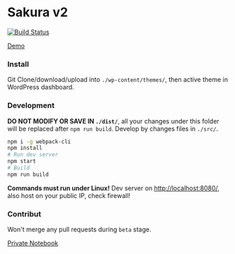 Sakura v2
====

[![Build Status](https://dev.azure.com/moezhx/sakura2/_apis/build/status/mashirozx.sakura2?branchName=master)](https://dev.azure.com/moezhx/sakura2/_build/latest?definitionId=1&branchName=master)

[Demo](https://mashirozx.github.io/sakura2/dist/)

 ### Install
Git Clone/download/upload into `./wp-content/themes/`, then active theme in WordPress dashboard.

### Development
__DO NOT MODIFY OR SAVE IN `./dist/`__, all your changes under this folder will be replaced after `npm run build`. Develop by changes files in `./src/`.

```bash
npm i -g webpack-cli
npm install
# Run dev server
npm start
# Build
npm run build
```

__Commands must run under Linux!__ Dev server on <http://localhost:8080/>, also host on your public IP, check firewall!

### Contribut
Won't merge any pull requests during `beta` stage.

[Private Notebook](./NOTES.md)